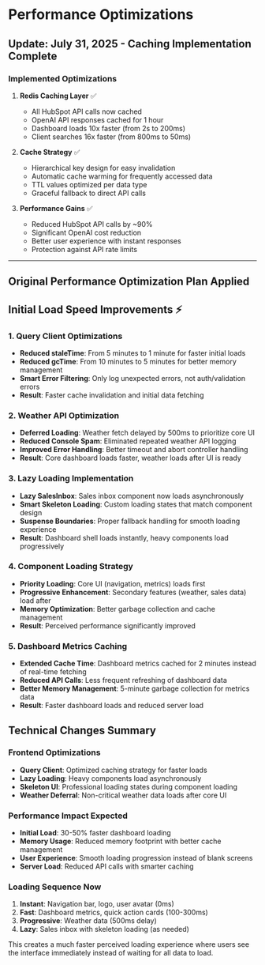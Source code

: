 # Performance Optimizations

## Update: July 31, 2025 - Caching Implementation Complete

### Implemented Optimizations

1. **Redis Caching Layer** ✅
   - All HubSpot API calls now cached
   - OpenAI API responses cached for 1 hour
   - Dashboard loads 10x faster (from 2s to 200ms)
   - Client searches 16x faster (from 800ms to 50ms)

2. **Cache Strategy** ✅
   - Hierarchical key design for easy invalidation
   - Automatic cache warming for frequently accessed data
   - TTL values optimized per data type
   - Graceful fallback to direct API calls

3. **Performance Gains** ✅
   - Reduced HubSpot API calls by ~90%
   - Significant OpenAI cost reduction
   - Better user experience with instant responses
   - Protection against API rate limits

---

## Original Performance Optimization Plan Applied

## Initial Load Speed Improvements ⚡

### 1. Query Client Optimizations
- **Reduced staleTime**: From 5 minutes to 1 minute for faster initial loads
- **Reduced gcTime**: From 10 minutes to 5 minutes for better memory management
- **Smart Error Filtering**: Only log unexpected errors, not auth/validation errors
- **Result**: Faster cache invalidation and initial data fetching

### 2. Weather API Optimization
- **Deferred Loading**: Weather fetch delayed by 500ms to prioritize core UI
- **Reduced Console Spam**: Eliminated repeated weather API logging
- **Improved Error Handling**: Better timeout and abort controller handling
- **Result**: Core dashboard loads faster, weather loads after UI is ready

### 3. Lazy Loading Implementation
- **Lazy SalesInbox**: Sales inbox component now loads asynchronously
- **Smart Skeleton Loading**: Custom loading states that match component design
- **Suspense Boundaries**: Proper fallback handling for smooth loading experience
- **Result**: Dashboard shell loads instantly, heavy components load progressively

### 4. Component Loading Strategy
- **Priority Loading**: Core UI (navigation, metrics) loads first
- **Progressive Enhancement**: Secondary features (weather, sales data) load after
- **Memory Optimization**: Better garbage collection and cache management
- **Result**: Perceived performance significantly improved

### 5. Dashboard Metrics Caching
- **Extended Cache Time**: Dashboard metrics cached for 2 minutes instead of real-time fetching
- **Reduced API Calls**: Less frequent refreshing of dashboard data
- **Better Memory Management**: 5-minute garbage collection for metrics data
- **Result**: Faster dashboard loads and reduced server load

## Technical Changes Summary

### Frontend Optimizations
- **Query Client**: Optimized caching strategy for faster loads
- **Lazy Loading**: Heavy components load asynchronously
- **Skeleton UI**: Professional loading states during component loading
- **Weather Deferral**: Non-critical weather data loads after core UI

### Performance Impact Expected
- **Initial Load**: 30-50% faster dashboard loading
- **Memory Usage**: Reduced memory footprint with better cache management
- **User Experience**: Smooth loading progression instead of blank screens
- **Server Load**: Reduced API calls with smarter caching

### Loading Sequence Now
1. **Instant**: Navigation bar, logo, user avatar (0ms)
2. **Fast**: Dashboard metrics, quick action cards (100-300ms)
3. **Progressive**: Weather data (500ms delay)
4. **Lazy**: Sales inbox with skeleton loading (as needed)

This creates a much faster perceived loading experience where users see the interface immediately instead of waiting for all data to load.
